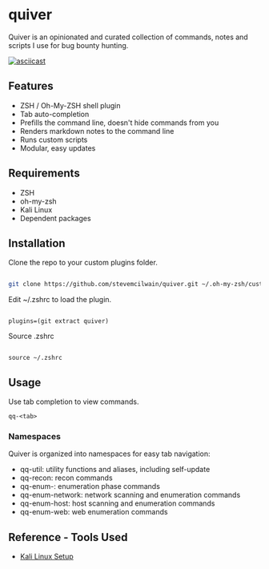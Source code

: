 # quiver

Quiver is an opinionated and curated collection of commands, notes and scripts I use for bug bounty hunting.

[![asciicast](https://asciinema.org/a/ZHrUyUmGzNNxftclFG7xjc3Xe.svg)](https://asciinema.org/a/ZHrUyUmGzNNxftclFG7xjc3Xe)

## Features

* ZSH / Oh-My-ZSH shell plugin
* Tab auto-completion
* Prefills the command line, doesn't hide commands from you
* Renders markdown notes to the command line
* Runs custom scripts
* Modular, easy updates

## Requirements

* ZSH
* oh-my-zsh
* Kali Linux
* Dependent packages

## Installation

Clone the repo to your custom plugins folder.

```bash

git clone https://github.com/stevemcilwain/quiver.git ~/.oh-my-zsh/custom/plugins/quiver

```
Edit ~/.zshrc to load the plugin.

```

plugins=(git extract quiver)

```

Source .zshrc

```

source ~/.zshrc

```

## Usage

Use tab completion to view commands.
```
qq-<tab>
```

### Namespaces

Quiver is organized into namespaces for easy tab navigation:

* qq-util: utility functions and aliases, including self-update
* qq-recon:  recon commands
* qq-enum-:  enumeration phase commands
* qq-enum-network:  network scanning and enumeration commands
* qq-enum-host:  host scanning and enumeration commands
* qq-enum-web:  web enumeration commands

## Reference - Tools Used

* [Kali Linux Setup](kali.md)
 
